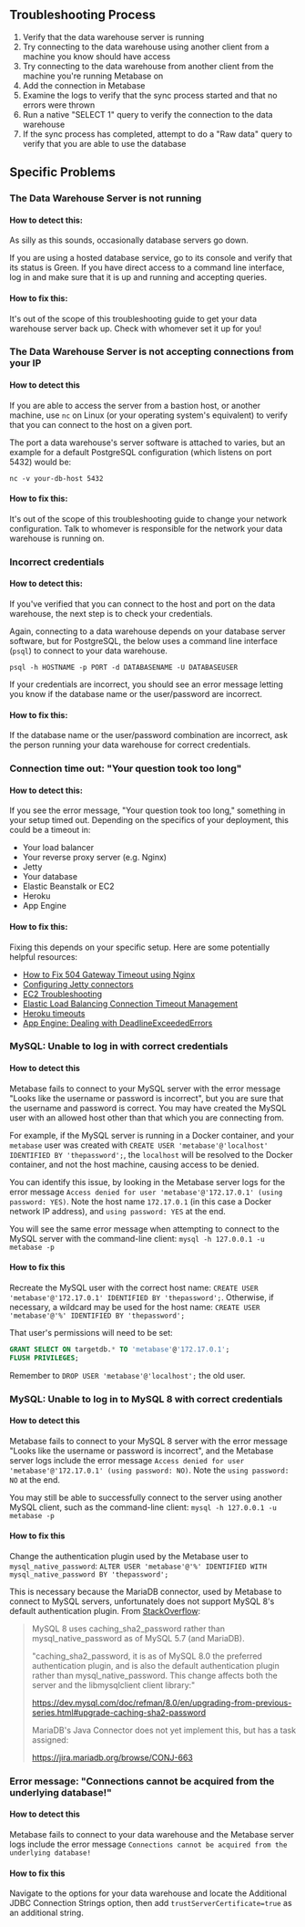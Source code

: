 ## Troubleshooting Process

1. Verify that the data warehouse server is running
2. Try connecting to the data warehouse using another client from a machine you know should have access
3. Try connecting to the data warehouse from another client from the machine you're running Metabase on
4. Add the connection in Metabase
5. Examine the logs to verify that the sync process started and that no errors were thrown
6. Run a native "SELECT 1" query to verify the connection to the data warehouse
7. If the sync process has completed, attempt to do a "Raw data" query to verify that you are able to use the database

## Specific Problems

### The Data Warehouse Server is not running

#### How to detect this:

As silly as this sounds, occasionally database servers go down.

If you are using a hosted database service, go to its console and verify that its status is Green. If you have direct access to a command line interface, log in and make sure that it is up and running and accepting queries.


#### How to fix this:

It's out of the scope of this troubleshooting guide to get your data warehouse server back up. Check with whomever set it up for you!

### The Data Warehouse Server is not accepting connections from your IP

#### How to detect this

If you are able to access the server from a bastion host, or another machine, use `nc` on Linux (or your operating system's equivalent) to verify that you can connect to the host on a given port.

The port a data warehouse's server software is attached to varies, but an example for a default PostgreSQL configuration (which listens on port 5432) would be:

`nc -v your-db-host 5432`

#### How to fix this:

It's out of the scope of this troubleshooting guide to change your network configuration. Talk to whomever is responsible for the network your data warehouse is running on.

### Incorrect credentials

#### How to detect this:

If you've verified that you can connect to the host and port on the data warehouse, the next step is to check your credentials.

Again, connecting to a data warehouse depends on your database server software, but for PostgreSQL, the below uses a command line interface (`psql`) to connect to your data warehouse.

`psql -h HOSTNAME -p PORT -d DATABASENAME -U DATABASEUSER`

If your credentials are incorrect, you should see an error message letting you know if the database name or the user/password are incorrect.

#### How to fix this:

If the database name or the user/password combination are incorrect, ask the person running your data warehouse for correct credentials.

### Connection time out: "Your question took too long"

#### How to detect this:

If you see the error message, "Your question took too long," something in your setup timed out. Depending on the specifics of your deployment, this could be a timeout in:

- Your load balancer
- Your reverse proxy server (e.g. Nginx)
- Jetty
- Your database
- Elastic Beanstalk or EC2
- Heroku
- App Engine

#### How to fix this:

Fixing this depends on your specific setup. Here are some potentially helpful resources:

- [How to Fix 504 Gateway Timeout using Nginx](https://www.scalescale.com/tips/nginx/504-gateway-time-out-using-nginx/)
- [Configuring Jetty connectors](https://www.eclipse.org/jetty/documentation/current/configuring-connectors.html)
- [EC2 Troubleshooting](https://docs.aws.amazon.com/AWSEC2/latest/UserGuide/TroubleshootingInstancesConnecting.html)
- [Elastic Load Balancing Connection Timeout Management](https://aws.amazon.com/blogs/aws/elb-idle-timeout-control/)
- [Heroku timeouts](https://devcenter.heroku.com/articles/request-timeout)
- [App Engine: Dealing with DeadlineExceededErrors](https://cloud.google.com/appengine/articles/deadlineexceedederrors)


### MySQL: Unable to log in with correct credentials
#### How to detect this
Metabase fails to connect to your MySQL server with the error message "Looks like the username or password is incorrect", but you are sure that the username and password is correct. You may have created the MySQL user with an allowed host other than that which you are connecting from.

For example, if the MySQL server is running in a Docker container, and your `metabase` user was created with `CREATE USER 'metabase'@'localhost' IDENTIFIED BY 'thepassword';`, the `localhost` will be resolved to the Docker container, and not the host machine, causing access to be denied.

You can identify this issue, by looking in the Metabase server logs for the error message `Access denied for user 'metabase'@'172.17.0.1' (using password: YES)`. Note the host name `172.17.0.1` (in this case a Docker network IP address), and `using password: YES` at the end.

You will see the same error message when attempting to connect to the MySQL server with the command-line client: `mysql -h 127.0.0.1 -u metabase -p`

#### How to fix this
Recreate the MySQL user with the correct host name: `CREATE USER 'metabase'@'172.17.0.1' IDENTIFIED BY 'thepassword';`. Otherwise, if necessary, a wildcard may be used for the host name: `CREATE USER 'metabase'@'%' IDENTIFIED BY 'thepassword';`

That user's permissions will need to be set:

```sql
GRANT SELECT ON targetdb.* TO 'metabase'@'172.17.0.1';
FLUSH PRIVILEGES;
```

Remember to `DROP USER 'metabase'@'localhost';` the old user.


### MySQL: Unable to log in to MySQL 8 with correct credentials

#### How to detect this
Metabase fails to connect to your MySQL 8 server with the error message "Looks like the username or password is incorrect", and the Metabase server logs include the error message `Access denied for user 'metabase'@'172.17.0.1' (using password: NO)`. Note the `using password: NO` at the end.

You may still be able to successfully connect to the server using another MySQL client, such as the command-line client: `mysql -h 127.0.0.1 -u metabase -p`

#### How to fix this
Change the authentication plugin used by the Metabase user to `mysql_native_password`: `ALTER USER 'metabase'@'%' IDENTIFIED WITH mysql_native_password BY 'thepassword';`

This is necessary because the MariaDB connector, used by Metabase to connect to MySQL servers, unfortunately does not support MySQL 8's default authentication plugin. From [StackOverflow](https://stackoverflow.com/a/54190598):

> MySQL 8 uses caching_sha2_password rather than mysql_native_password as of MySQL 5.7 (and MariaDB).
>
> "caching_sha2_password, it is as of MySQL 8.0 the preferred authentication plugin, and is also the default authentication plugin rather than mysql_native_password. This change affects both the server and the libmysqlclient client library:"
>
> https://dev.mysql.com/doc/refman/8.0/en/upgrading-from-previous-series.html#upgrade-caching-sha2-password
>
> MariaDB's Java Connector does not yet implement this, but has a task assigned:
>
> https://jira.mariadb.org/browse/CONJ-663

### Error message: "Connections cannot be acquired from the underlying database!"

#### How to detect this

Metabase fails to connect to your data warehouse and the Metabase server logs include the error message `Connections cannot be acquired from the underlying database!`

#### How to fix this

Navigate to the options for your data warehouse and locate the Additional JDBC Connection Strings option, then add `trustServerCertificate=true` as an additional string.


